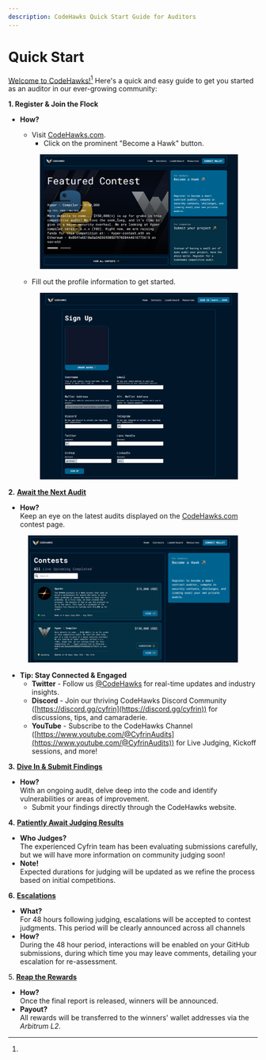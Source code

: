 ```yaml
---
description: CodeHawks Quick Start Guide for Auditors
---
```


# Quick Start

[Welcome to CodeHawks!](#user-content-fn-1)[^1] Here's a quick and easy guide to get you started as an auditor in our ever-growing community:

**1. Register & Join the Flock**

*   **How?**

    * Visit [CodeHawks.com](http://codehawks.com).
      * Click on the prominent "Become a Hawk" button.

    <figure><img src="../.gitbook/assets/image (3) (1).png" alt=""><figcaption></figcaption></figure>

    * Fill out the profile information to get started.

    <figure><img src="../.gitbook/assets/image (4).png" alt=""><figcaption></figcaption></figure>

**2.** [**Await the Next Audit**](what-is-an-auditing-competition.md)

* **How?**\
  Keep an eye on the latest audits displayed on the [CodeHawks.com](http://codehawks.com) contest page.

<figure><img src="../.gitbook/assets/image (5).png" alt=""><figcaption></figcaption></figure>

* **Tip: Stay Connected & Engaged**
  * **Twitter** - Follow us [@CodeHawks](https://twitter.com/CodeHawks) for real-time updates and industry insights.
  * **Discord** - Join our thriving CodeHawks Discord Community ([https://discord.gg/cyfrin](https://discord.gg/cyfrin)) for discussions, tips, and camaraderie.
  * **YouTube** - Subscribe to the CodeHawks Channel ([https://www.youtube.com/@CyfrinAudits](https://www.youtube.com/@CyfrinAudits)) for Live Judging, Kickoff sessions, and more!

**3.** [**Dive In & Submit Findings**](how-to-write-and-submit-a-finding.md)

* **How?**\
  With an ongoing audit, delve deep into the code and identify vulnerabilities or areas of improvement.
  * Submit your findings directly through the CodeHawks website.

**4.** [**Patiently Await Judging Results** ](../judging/the-judging-process.md)

* **Who Judges?**\
  The experienced Cyfrin team has been evaluating submissions carefully, but we will have more information on community judging soon!
* **Note!**\
  Expected durations for judging will be updated as we refine the process based on initial competitions.

**6.** [**Escalations**](../judging/appeals.md)

* **What?**\
  For 48 hours following judging, escalations will be accepted to contest judgments. This period will be clearly announced across all channels
* **How?**\
  During the 48 hour period, interactions will be enabled on your GitHub submissions, during which time you may leave comments, detailing your escalation for re-assessment.

5\. [**Reap the Rewards**](payouts.md)

* **How?**\
  Once the final report is released, winners will be announced.
* **Payout?**\
  All rewards will be transferred to the winners' wallet addresses via the _Arbitrum L2_.



[^1]: 
